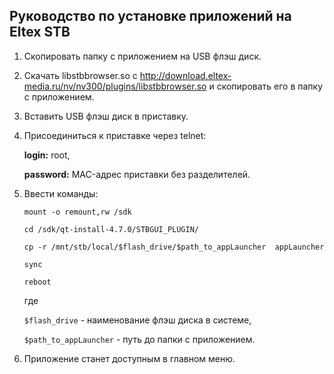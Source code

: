 Руководство по установке приложений на Eltex STB
--------------------------------

1.  Скопировать папку с приложением на USB флэш диск.

2.  Скачать libstbbrowser.so с http://download.eltex-media.ru/nv/nv300/plugins/libstbbrowser.so и скопировать его в папку с приложением.

3.  Вставить USB флэш диск в приставку.

4.  Присоединиться к приставке через telnet:

    **login:** root,

    **password:** MAC-адрес приставки без разделителей.

5.  Ввести команды:

    `mount -o remount,rw /sdk`

    `cd /sdk/qt-install-4.7.0/STBGUI_PLUGIN/`

    `cp -r /mnt/stb/local/$flash_drive/$path_to_appLauncher  appLauncher`

    `sync`

    `reboot`
    
    где

    `$flash_drive` - наименование флэш диска в системе,

    `$path_to_appLauncher` - путь до папки с приложением.

6.  Приложение станет доступным в главном меню.
